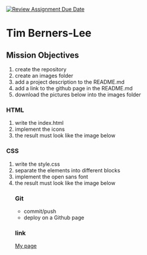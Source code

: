 [![Review Assignment Due Date](https://classroom.github.com/assets/deadline-readme-button-24ddc0f5d75046c5622901739e7c5dd533143b0c8e959d652212380cedb1ea36.svg)](https://classroom.github.com/a/beaczqnd)

# Tim Berners-Lee
## Mission Objectives
<ol>
<li>create the repository</li>
<li>create an images folder</li>
<li>add a project description to the README.md</li>
<li>add a link to the github page in the README.md</li>
<li>download the pictures below into the images folder</li>
</ol>

### HTML

<ol>
<li>write the index.html</li>
<li>implement the icons</li>
<li>the result must look like the image below</li>
</ol>

### CSS

<ol>
<li>write the style.css</li>
<li>separate the elements into different blocks</li>
<li>implement the open sans font</li>
<li>the result must look like the image below</li>

### Git

<ul>
<li>commit/push</li>
<li>deploy on a Github page</li>
</ul>

### link

[My page](https://cedricwietkin.github.io/firsthtml.io/index.html "My Page")

